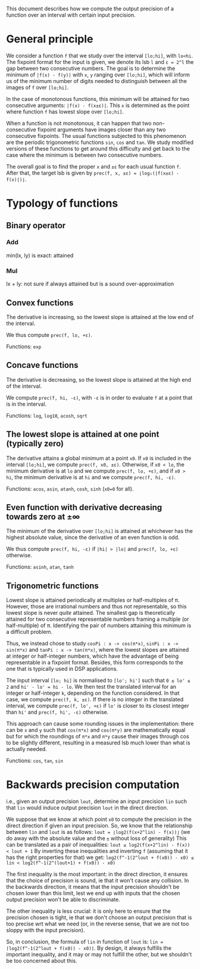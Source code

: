This document describes how we compute the output precision of a function over an interval with certain input precision.

# General principle

We consider a function `f` that we study over the interval `[lo;hi]`, with `lo<hi`. The fixpoint format for the input is given, we denote its lsb `l` and `ε = 2^l` the gap between two consecutive numbers. The goal is to determine the minimum of `|f(x) - f(y)|` with `x`, `y` ranging over `[lo;hi]`, which will inform us of the minimum number of digits needed to distinguish between all the images of `f` over `[lo;hi]`.

In the case of monotonous functions, this minimum will be attained for two consecutive arguments: `|f(x) - f(x±ε)|`. This `x` is determined as the point where function `f` has lowest slope over `[lo;hi]`.

When a function is not monotonous, it can happen that two non-consecutive fixpoint arguments have images closer than any two consecutive fixpoints. The usual functions subjected to this phenomenon are the periodic trigonometric functions `sin`, `cos` and `tan`. We study modified versions of these functions to get around this difficulty and get back to the case where the minimum is between two consecutive numbers.

The overall goal is to find the proper `x` and `±ε` for each usual function `f`. After that, the target lsb is given by `prec(f, x, ±ε) = ⌊log₂(|f(x±ε) - f(x)|)⌋`.

# Typology of functions

## Binary operator

### Add

min(lx, ly) is exact: attained

### Mul

lx + ly: not sure if always attained but is a sound over-approximation

## Convex functions

The derivative is increasing, so the lowest slope is attained at the low end of the interval.

We thus compute `prec(f, lo, +ε)`.

Functions: `exp`

## Concave functions

The derivative is decreasing, so the lowest slope is attained at the high end of the interval.

We compute `prec(f, hi, -ε)`, with `-ε` is in order to evaluate `f` at a point that is in the interval.

Functions: `log`, `log10`, `acosh`, `sqrt`

## The lowest slope is attained at one point (typically zero)

The derivative attains a global minimum at a point `x0`. If `x0` is included in the interval `[lo;hi]`, we compute `prec(f, x0, ±ε)`. Otherwise, if `x0 < lo`, the minimum derivative is at `lo` and we compute `prec(f, lo, +ε)`, and if `x0 > hi`, the minimum derivative is at `hi` and we compute `prec(f, hi, -ε)`.

Functions: `acos`, `asin`, `atanh`, `cosh`, `sinh` (`x0=0` for all).

## Even function with derivative decreasing towards zero at ±∞

The minimum of the derivative over `[lo;hi]` is attained at whichever has the highest absolute value, since the derivative of an even function is odd.

We thus compute `prec(f, hi, -ε)` if `|hi| > |lo|` and `prec(f, lo, +ε)` otherwise.

Functions: `asinh`, `atan`, `tanh`

## Trigonometric functions

Lowest slope is attained periodically at multiples or half-multiples of π. However, those are irrational numbers and thus not representable, so this lowest slope is never *quite* attained. The smallest gap is theoretically attained for two consecutive representable numbers framing a multiple (or half-multiple) of π. Identifying the pair of numbers attaining this minimum is a difficult problem. 

Thus, we instead chose to study `cosPi : x -> cos(π*x)`, `sinPi : x -> sin(π*x)` and `tanPi : x -> tan(π*x)`, where the lowest slopes are attained at integer or half-integer numbers, which have the advantage of being representable in a fixpoint format. Besides, this form corresponds to the one that is typically used in DSP applications.

The input interval `[lo; hi]` is normalised to `[lo'; hi']` such that `0 ≤ lo' ≤ 2` and `hi' - lo' = hi - lo`. We then test the translated interval for an integer or half-integer `k`, depending on the function considered. In that case, we compute `prec(f, k, ±ε)`. 
If there is no integer in the translated interval, we compute `prec(f, lo', +ε)` if `lo'` is closer to its closest integer than `hi'` and `prec(f, hi', -ε)` otherwise.

This approach can cause some rounding issues in the implementation: there can be `x` and `y` such that `cos(π*x)` and `cos(π*y)` are mathematically equal but for which the roundings of `π*x` and `π*y` cause their images through cos to be slightly different, resulting in a measured lsb much lower than what is actually needed.

Functions: `cos`, `tan`, `sin`

# Backwards precision computation

i.e., given an output precision `lout`, determine an input precision `lin` such that `lin` would induce output precision `lout` in the direct direction.

We suppose that we know at which point `x0` to compute the precision in the direct direction if given an input precision.
So, we know that the relationship between `lin` and `lout` is as follows:
`lout = ⌊log2(f(x+2^lin) - f(x))⌋`
(we do away with the absolute value and the `±` without loss of generality)
This can be translated as a pair of inequalities:
`lout ≤ log2(f(x+2^lin) - f(x)) < lout + 1`
By inverting these inequalities and inverting `f` (assuming that it has the right properties for that) we get:
`log2(f^-1(2^lout + f(x0)) - x0) ≤ lin < log2(f^-1(2^(lout+1) + f(x0)) - x0)`

The first inequality is the most important: in the direct direction, it ensures that the choice of precision is sound, ie that it won't cause any collision.
In the backwards direction, it means that the input precision shouldn't be chosen lower than this limit, lest we end up with inputs that the chosen output precision won't be able to discriminate.

The other inequality is less crucial: it is only here to ensure that the precision chosen is tight, ie that we don't choose an output precision that is too precise wrt what we need (or, in the reverse sense, that we are not too sloppy with the input precision).

So, in conclusion, the formula of `lin` in function of `lout` is:
`lin = ⌈log2(f^-1(2^lout + f(x0)) - x0)⌉`.
By design, it always fulfills the important inequality, and it may or may not fulfill the other, but we shouldn't be too concerned about this.
